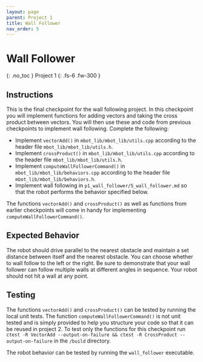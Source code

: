 ```yaml
---
layout: page
parent: Project 1
title: Wall Follower
nav_order: 5
---
```


# Wall Follower
{: .no_toc }
Project 1
{: .fs-6 .fw-300 }

## Instructions

This is the final checkpoint for the wall following project. In this checkpoint you will implement functions for adding vectors and taking the cross product between vectors. You will then use these and code from previous checkpoints to implement wall following. Complete the following:

- Implement ```vectorAdd()``` in ```mbot_lib/mbot_lib/utils.cpp``` according to the header file ```mbot_lib/mbot_lib/utils.h```.
- Implement ```crossProduct()``` in ```mbot_lib/mbot_lib/utils.cpp``` according to the header file ```mbot_lib/mbot_lib/utils.h```.
- Implement ```computeWallFollowerCommand()``` in ```mbot_lib/mbot_lib/behaviors.cpp``` according to the header file ```mbot_lib/mbot_lib/behaviors.h```.
- Implement wall following in ```p1_wall_follower/5_wall_follower.md``` so that the robot performs the behavior specified below.

The functions ```vectorAdd()``` and ```crossProduct()``` as well as functions from earlier checkpoints will come in handy for implementing ```computeWallFollowerCommand()```.

## Expected Behavior

The robot should drive parallel to the nearest obstacle and maintain a set distance between itself and the nearest obstacle. You can choose whether to wall follow to the left or the right. Be sure to demonstrate that your wall follower can follow multiple walls at different angles in sequence. Your robot should not hit a wall at any point.

## Testing

The functions ```vectorAdd()``` and ```crossProduct()``` can be tested by running the local unit tests. The function ```computeWallFollowerCommand()``` is not unit tested and is simply provided to help you structure your code so that it can be reused in project 2. To test only the functions for this checkpoint run ```ctest -R VectorAdd --output-on-failure && ctest -R CrossProduct --output-on-failure``` in the ```/build``` directory.

The robot behavior can be tested by running the ```wall_follower``` executable. 